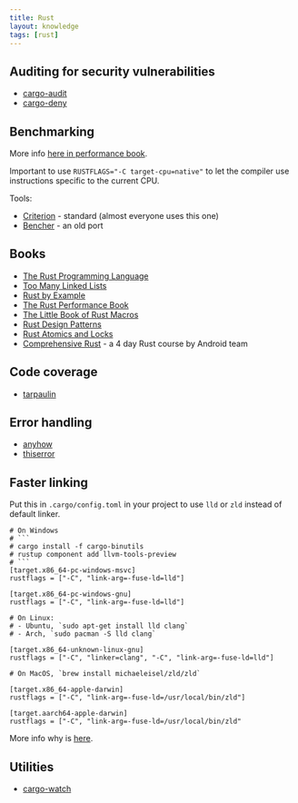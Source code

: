 ```yaml
---
title: Rust
layout: knowledge
tags: [rust]
---
```


## Auditing for security vulnerabilities

- [cargo-audit](https://github.com/RustSec/rustsec/tree/main/cargo-audit)
- [cargo-deny](https://github.com/EmbarkStudios/cargo-deny)

## Benchmarking

More info [here in performance book](https://nnethercote.github.io/perf-book/benchmarking.html).

Important to use `RUSTFLAGS="-C target-cpu=native"` to let the compiler use instructions specific to the current CPU.

Tools:
- [Criterion](https://github.com/bheisler/criterion.rs) - standard (almost everyone uses this one)
- [Bencher](https://github.com/bluss/bencher/) - an old port

## Books

- [The Rust Programming Language](https://doc.rust-lang.org/book/second-edition/)
- [Too Many Linked Lists](http://cglab.ca/~abeinges/blah/too-many-lists/book/)
- [Rust by Example](https://doc.rust-lang.org/rust-by-example/)
- [The Rust Performance Book](https://nnethercote.github.io/perf-book/)
- [The Little Book of Rust Macros](https://veykril.github.io/tlborm/)
- [Rust Design Patterns](https://rust-unofficial.github.io/patterns/)
- [Rust Atomics and Locks](https://marabos.nl/atomics/)
- [Comprehensive Rust](https://google.github.io/comprehensive-rust/) - a 4 day Rust course by Android team

## Code coverage

- [tarpaulin](https://github.com/xd009642/tarpaulin)

## Error handling

- [anyhow](https://github.com/dtolnay/anyhow)
- [thiserror](https://github.com/dtolnay/thiserror)

## Faster linking

Put this in `.cargo/config.toml` in your project to use `lld` or `zld` instead of default linker.

```
# On Windows
# ```
# cargo install -f cargo-binutils
# rustup component add llvm-tools-preview
# ```
[target.x86_64-pc-windows-msvc]
rustflags = ["-C", "link-arg=-fuse-ld=lld"]

[target.x86_64-pc-windows-gnu]
rustflags = ["-C", "link-arg=-fuse-ld=lld"]

# On Linux:
# - Ubuntu, `sudo apt-get install lld clang`
# - Arch, `sudo pacman -S lld clang`

[target.x86_64-unknown-linux-gnu]
rustflags = ["-C", "linker=clang", "-C", "link-arg=-fuse-ld=lld"]

# On MacOS, `brew install michaeleisel/zld/zld`

[target.x86_64-apple-darwin]
rustflags = ["-C", "link-arg=-fuse-ld=/usr/local/bin/zld"]

[target.aarch64-apple-darwin]
rustflags = ["-C", "link-arg=-fuse-ld=/usr/local/bin/zld"
```

More info why is [here](https://github.com/rust-lang/rust/issues/39915).

## Utilities

- [cargo-watch](https://github.com/watchexec/cargo-watch)
